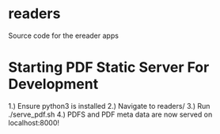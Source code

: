 # readers
Source code for the ereader apps

# Starting PDF Static Server For Development
1.) Ensure python3 is installed
2.) Navigate to readers/
3.) Run ./serve_pdf.sh
4.) PDFS and PDF meta data are now served on localhost:8000!
